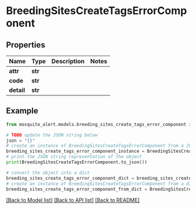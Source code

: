 # BreedingSitesCreateTagsErrorComponent


## Properties

Name | Type | Description | Notes
------------ | ------------- | ------------- | -------------
**attr** | **str** |  | 
**code** | **str** |  | 
**detail** | **str** |  | 

## Example

```python
from mosquito_alert.models.breeding_sites_create_tags_error_component import BreedingSitesCreateTagsErrorComponent

# TODO update the JSON string below
json = "{}"
# create an instance of BreedingSitesCreateTagsErrorComponent from a JSON string
breeding_sites_create_tags_error_component_instance = BreedingSitesCreateTagsErrorComponent.from_json(json)
# print the JSON string representation of the object
print(BreedingSitesCreateTagsErrorComponent.to_json())

# convert the object into a dict
breeding_sites_create_tags_error_component_dict = breeding_sites_create_tags_error_component_instance.to_dict()
# create an instance of BreedingSitesCreateTagsErrorComponent from a dict
breeding_sites_create_tags_error_component_from_dict = BreedingSitesCreateTagsErrorComponent.from_dict(breeding_sites_create_tags_error_component_dict)
```
[[Back to Model list]](../README.md#documentation-for-models) [[Back to API list]](../README.md#documentation-for-api-endpoints) [[Back to README]](../README.md)


